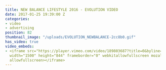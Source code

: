 ```yaml
---
title: NEW BALANCE LIFESTYLE 2016 - EVOLUTION VIDEO
date: 2017-01-25 19:39:00 Z
categories:
- video
- advertising
position: 82
thumbnail_image: "/uploads/EVOLUTION_NEWBALANCE-2cc8b0.gif"
has_video: true
video_embeds:
- <iframe src="https://player.vimeo.com/video/189803687?title=0&byline=0&portrait=0"
  width="1500" height="844" frameborder="0" webkitallowfullscreen mozallowfullscreen
  allowfullscreen></iframe>
---
```


